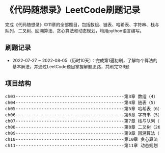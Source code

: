 # 《代码随想录》LeetCode刷题记录

完成《代码随想录》中11章的全部题目，包括数组、链表、哈希表、字符串、栈与队列、二叉树、回溯算法、贪心算法和动态规划，均用python语言编写。

## 刷题记录
- 2022-07-27 ~ 2022-08-05（历时10天）：完成第1遍初刷，了解每个算法的基本解法，并通过LeetCode题目掌握解题思路，共刷完126题

## 项目结构
<pre>
ch03------------------------------------------第3章 数组（4）
ch04------------------------------------------第4章 链表（5）
ch05------------------------------------------第5章 哈希表（6）
ch06------------------------------------------第6章 字符串（5）
ch07------------------------------------------第7章 栈与队列（7）
ch08------------------------------------------第8章 二叉树（26）
ch09------------------------------------------第9章 回溯算法（14）
ch10------------------------------------------第10章 贪心算法（12）
ch11------------------------------------------第11章 动态规划（33）
</pre>